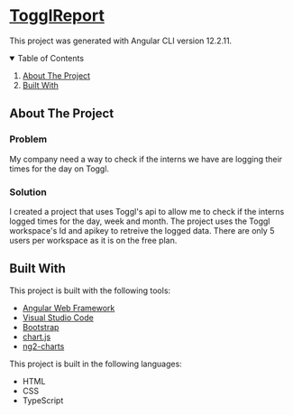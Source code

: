 # [TogglReport](https://tauriqhendricks.github.io/TogglReport/)

This project was generated with Angular CLI version 12.2.11.


<!-- TABLE OF CONTENTS -->
<details open="open">
  <summary>Table of Contents</summary>
  <ol>
    <li>
      <a href="#about-the-project">About The Project</a>
    </li>
    <li>
      <a href="#built-with">Built With</a>
    </li>
  </ol>
</details>


<!-- ABOUT THE PROJECT -->
## About The Project

### Problem
My company need a way to check if the interns we have are logging their times for the day on Toggl.

### Solution
I created a project that uses Toggl's api to allow me to check if the interns logged times for the day, week and month.
The project uses the Toggl workspace's Id and apikey to retreive the logged data.
There are only 5 users per workspace as it is on the free plan.

## Built With

This project is built with the following tools:
* [Angular Web Framework](https://angular.io/)
* [Visual Studio Code](https://code.visualstudio.com/)
* [Bootstrap](https://ng-bootstrap.github.io/#/home)
* [chart.js](https://www.chartjs.org/)
* [ng2-charts](https://valor-software.com/ng2-charts/)

This project is built in the following languages:
* HTML
* CSS
* TypeScript
